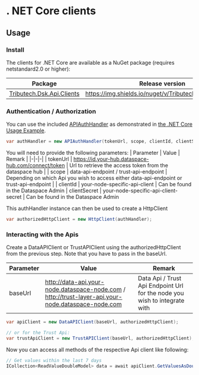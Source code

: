 # . NET Core clients

## Usage 

### Install
The clients for .NET Core are available as a NuGet package (requires netstandard2.0 or higher):

| Package | Release version |
|-|-|
| [Tributech.Dsk.Api.Clients](https://www.nuget.org/packages/Tributech.Dsk.Api.Clients) | https://img.shields.io/nuget/v/Tributech.Dsk.Api.Clients |

### Authentication / Authorization
You can use the included [APIAuthHandler](./APIAuthHandler.cs) as demonstrated in [the .NET Core Usage Example](../../examples/netcore).

``` csharp
var authHandler = new APIAuthHandler(tokenUrl, scope, clientId, clientSecret);
```

You will need to provide the following parameters:
| Parameter | Value | Remark |
|-|-|-|
| tokenUrl | https://id.your-hub.dataspace-hub.com/connect/token | Url to retrieve the access token from the dataspace hub | 
| scope | data-api-endpoint / trust-api-endpoint | Depending on which Api you wish to access either data-api-endpoint or trust-api-endpoint |
| clientId | your-node-specific-api-client | Can be found in the Dataspace Admin
| clientSecret | your-node-specific-api-client-secret | Can be found in the Dataspace Admin

This authHandler instance can then be used to create a HttpClient

``` csharp
var authorizedHttpClient = new HttpClient(authHandler);
```

### Interacting with the Apis

Create a DataAPIClient or TrustAPIClient using the authorizedHttpClient from the previous step. Note that you have to pass in the baseUrl. 

| Parameter | Value | Remark |
|-|-|-|
| baseUrl | http://data-api.your-node.dataspace-node.com / http://trust-layer-api.your-node.dataspace-node.com | Data Api / Trust Api Endpoint Url for the node you wish to integrate with | 

``` csharp
var apiClient = new DataAPIClient(baseUrl, authorizedHttpClient);

// or for the Trust Api:
var trustApiClient = new TrustAPIClient(baseUrl, authorizedHttpClient);
```

Now you can access all methods of the respective Api client like following:
``` csharp
// Get values within the last 7 days
ICollection<ReadValueDoubleModel> data = await apiClient.GetValuesAsDoubleAsync(dataStreamId, DateTime.Now, DateTime.Now.AddDays(-7), fromSyncNumber: null, "asc", pageNumber: null, pageSize: null);
```